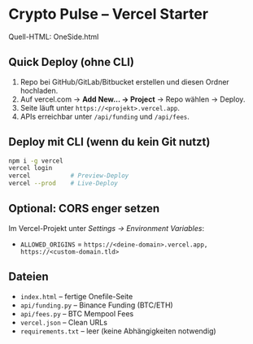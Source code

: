 # Crypto Pulse – Vercel Starter

Quell-HTML: OneSide.html

## Quick Deploy (ohne CLI)
1. Repo bei GitHub/GitLab/Bitbucket erstellen und diesen Ordner hochladen.
2. Auf vercel.com -> **Add New... → Project** -> Repo wählen -> Deploy.
3. Seite läuft unter `https://<projekt>.vercel.app`.
4. APIs erreichbar unter `/api/funding` und `/api/fees`.

## Deploy mit CLI (wenn du kein Git nutzt)
```bash
npm i -g vercel
vercel login
vercel           # Preview-Deploy
vercel --prod    # Live-Deploy
```

## Optional: CORS enger setzen
Im Vercel-Projekt unter *Settings → Environment Variables*:
- `ALLOWED_ORIGINS` = `https://<deine-domain>.vercel.app, https://<custom-domain.tld>`

## Dateien
- `index.html` – fertige Onefile-Seite
- `api/funding.py` – Binance Funding (BTC/ETH)
- `api/fees.py` – BTC Mempool Fees
- `vercel.json` – Clean URLs
- `requirements.txt` – leer (keine Abhängigkeiten notwendig)